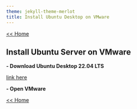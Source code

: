 ```yaml
---
theme: jekyll-theme-merlot
title: Install Ubuntu Desktop on VMware
---
```

[<< Home](https://yaikaew.github.io/index.html)

## Install Ubuntu Server on VMware

**- Download Ubuntu Desktop 22.04 LTS**

[link here](https://ubuntu.com/download/desktop)

**- Open VMware**


[<< Home](https://yaikaew.github.io/index.html)
